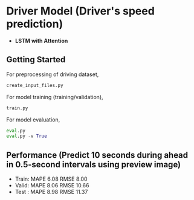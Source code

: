 # Driver Model (Driver's speed prediction)

* **LSTM with Attention**

## Getting Started
For preprocessing of driving dataset,
```python
create_input_files.py  
```

For model training (training/validation),
```python
train.py
```

For model evaluation,
```python
eval.py
eval.py -v True
```

## Performance (Predict 10 seconds during ahead in 0.5-second intervals using preview image)
* Train: MAPE 6.08  RMSE 8.00
* Valid: MAPE 8.06  RMSE 10.66
* Test : MAPE 8.98  RMSE 11.37
